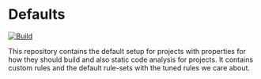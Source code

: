 # Defaults

[![Build](https://github.com/aksio-system/Defaults/actions/workflows/build.yml/badge.svg)](https://github.com/aksio-system/Defaults/actions/workflows/build.yml)

This repository contains the default setup for projects with properties for how they should build
and also static code analysis for projects.
It contains custom rules and the default rule-sets with the tuned rules we care about.